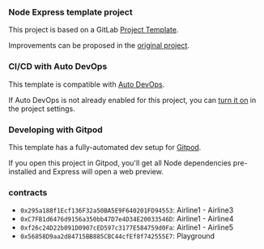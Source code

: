 ### Node Express template project

This project is based on a GitLab [Project Template](https://docs.gitlab.com/ee/gitlab-basics/create-project.html).

Improvements can be proposed in the [original project](https://gitlab.com/gitlab-org/project-templates/express).

### CI/CD with Auto DevOps

This template is compatible with [Auto DevOps](https://docs.gitlab.com/ee/topics/autodevops/).

If Auto DevOps is not already enabled for this project, you can [turn it on](https://docs.gitlab.com/ee/topics/autodevops/#enabling-auto-devops) in the project settings.

### Developing with Gitpod

This template has a fully-automated dev setup for [Gitpod](https://docs.gitlab.com/ee/integration/gitpod.html).

If you open this project in Gitpod, you'll get all Node dependencies pre-installed and Express will open a web preview.

### contracts

-   `0x295a188f1Ecf136F32a50BA5E9F640201FD94553`: Airline1 - Airline3
-   `0xC7FB1d6476d9156a350bb47D7e4D34E20033546D`: Airline1 - Airline4
-   `0xf26c24D22b091D0907cED597c3177E584759d0Fa`: Airline1 - Airline5
-   `0x56858D9aa2d84715BB885CBC44cfEf8f742555E7`: Playground
